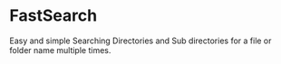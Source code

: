 # FastSearch
Easy and simple Searching Directories and Sub directories for a file or folder name multiple times.
